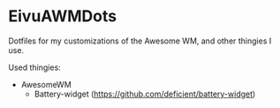 # EivuAWMDots
Dotfiles for my customizations of the Awesome WM, and other thingies I use.

Used thingies:  
* AwesomeWM  
  * Battery-widget (https://github.com/deficient/battery-widget)
